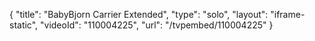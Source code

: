 {
    "title": "BabyBjorn Carrier Extended",
    "type": "solo",
    "layout": "iframe-static",
    "videoId": "110004225",
    "url": "\/tvpembed\/110004225"
}